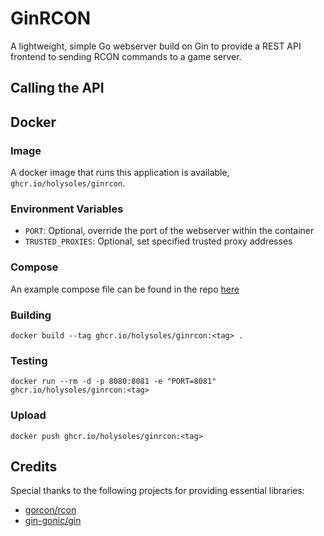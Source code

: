 # GinRCON
A lightweight, simple Go webserver build on Gin to provide a REST API frontend to sending RCON commands to a game server.

## Calling the API

## Docker
### Image
A docker image that runs this application is available, `ghcr.io/holysoles/ginrcon`.
### Environment Variables
- `PORT`: Optional, override the port of the webserver within the container
- `TRUSTED_PROXIES`: Optional, set specified trusted proxy addresses
### Compose
An example compose file can be found in the repo [here](https://github.com/holysoles/ginrcon/blob/master/compose.yaml)
### Building
`docker build --tag ghcr.io/holysoles/ginrcon:<tag> .`
### Testing
`docker run --rm -d -p 8080:8081 -e "PORT=8081" ghcr.io/holysoles/ginrcon:<tag>`
### Upload
`docker push ghcr.io/holysoles/ginrcon:<tag>`
## Credits
Special thanks to the following projects for providing essential libraries:
- [gorcon/rcon](https://github.com/gorcon/rcon)
- [gin-gonic/gin](https://github.com/gin-gonic/gin)